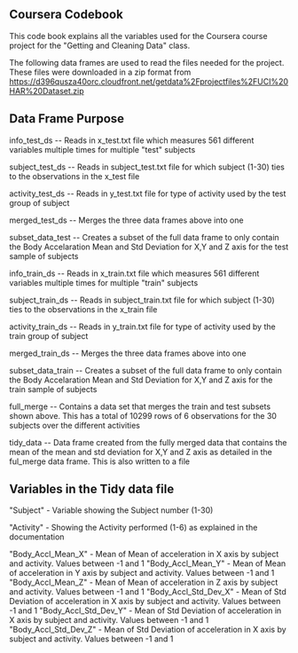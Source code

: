 ## Coursera Codebook

This code book explains all the variables used for the Coursera course project for the "Getting and Cleaning Data" class.

The following data frames are used to read the files needed for the project. These files were downloaded in a zip format from https://d396qusza40orc.cloudfront.net/getdata%2Fprojectfiles%2FUCI%20HAR%20Dataset.zip 

## Data Frame			Purpose
info_test_ds		--	Reads in x_test.txt file which measures 561 different variables multiple times for multiple "test" subjects

subject_test_ds  -- 		Reads in subject_test.txt file for which subject (1-30) ties to the observations in the x_test file

activity_test_ds 	--	Reads in y_test.txt file for type of activity used by the test group of subject

merged_test_ds 	--		Merges the three data frames above into one

subset_data_test  --		Creates a subset of the full data frame to only contain the Body Accelaration Mean and Std 		 Deviation for X,Y and Z axis for the test sample of subjects

info_train_ds	--		Reads in x_train.txt file which measures 561 different variables multiple times for multiple "train" subjects

subject_train_ds 	--	Reads in subject_train.txt file for which subject (1-30) ties to the observations in the x_train file

activity_train_ds --	Reads in y_train.txt file for type of activity used by the train group of subject	

merged_train_ds 	--	Merges the three data frames above into one

subset_data_train --		Creates a subset of the full data frame to only contain the Body Accelaration Mean and Std Deviation for X,Y and Z axis for the train sample of subjects

full_merge 	--		Contains a data set that merges the train and test subsets shown above. This has a total of 10299 rows of 6 observations for the 30 subjects over the different activities

tidy_data 	-- 		Data frame created from the fully merged data that contains the mean of the mean and std deviation for X,Y and Z axis as detailed in the ful_merge data frame. This is also written to a file


## Variables in the Tidy data file

"Subject" - Variable showing the Subject number (1-30)

"Activity" - Showing the Activity performed (1-6) as explained in the documentation

"Body_Accl_Mean_X" - Mean of Mean of acceleration in X axis by subject and activity. Values between -1 and 1
"Body_Accl_Mean_Y" - Mean of Mean of acceleration in Y axis by subject and activity. Values between -1 and 1
"Body_Accl_Mean_Z" - Mean of Mean of acceleration in Z axis by subject and activity. Values between -1 and 1
"Body_Accl_Std_Dev_X" - Mean of Std Deviation of acceleration in X axis by subject and activity. Values between -1 and 1
"Body_Accl_Std_Dev_Y" - Mean of Std Deviation of acceleration in X axis by subject and activity. Values between -1 and 1
"Body_Accl_Std_Dev_Z" - Mean of Std Deviation of acceleration in X axis by subject and activity. Values between -1 and 1
